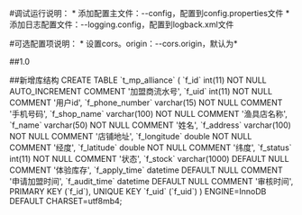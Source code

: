 <p>
#调试运行说明：  
* 添加配置主文件：--config，配置到config.properties文件 
* 添加日志配置文件：--logging.config，配置到logback.xml文件
</p>

<p>
#可选配置项说明：
* 设置cors。origin：--cors.origin，默认为*
</p>

##1.0  
<p>
##新增库结构  
CREATE TABLE `t_mp_alliance` (
  `f_id` int(11) NOT NULL AUTO_INCREMENT COMMENT '加盟商流水号',
  `f_uid` int(11) NOT NULL COMMENT '用户id',
  `f_phone_number` varchar(15) NOT NULL COMMENT '手机号码',
  `f_shop_name` varchar(100) NOT NULL COMMENT '渔具店名称',
  `f_name` varchar(50) NOT NULL COMMENT '姓名',
  `f_address` varchar(100) NOT NULL COMMENT '店铺地址',
  `f_longitude` double NOT NULL COMMENT '经度',
  `f_latitude` double NOT NULL COMMENT '纬度',
  `f_status` int(11) NOT NULL COMMENT '状态',
  `f_stock` varchar(1000) DEFAULT NULL COMMENT '体验库存',
  `f_apply_time` datetime DEFAULT NULL COMMENT '申请加盟时间',
  `f_audit_time` datetime DEFAULT NULL COMMENT '审核时间',
  PRIMARY KEY (`f_id`),
  UNIQUE KEY `f_uid` (`f_uid`)
) ENGINE=InnoDB DEFAULT CHARSET=utf8mb4;
</p>